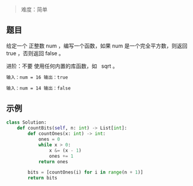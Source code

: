 > 难度：简单

## 题目

给定一个 正整数 num ，编写一个函数，如果 num 是一个完全平方数，则返回 true ，否则返回 false 。

进阶：不要 使用任何内置的库函数，如   sqrt 。

```html
输入：num = 16 输出：true
```

```html
输入：num = 14 输出：false
```

## 示例

```python
class Solution:
    def countBits(self, n: int) -> List[int]:
        def countOnes(x: int) -> int:
            ones = 0
            while x > 0:
                x &= (x - 1)
                ones += 1
            return ones

        bits = [countOnes(i) for i in range(n + 1)]
        return bits
```
